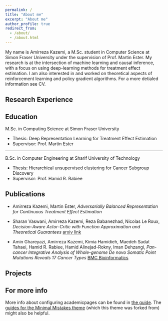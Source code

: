 ```yaml
---
permalink: /
title: "About me"
excerpt: "About me"
author_profile: true
redirect_from: 
  - /about/
  - /about.html
---
```



My name is Amirreza Kazemi, a M.Sc. student in Computer Science at Simon Fraser University under the supervision of Prof. Martin Ester. 
My research is at the intersection of machine learning and causal inference, with a focus on using deep-learning methods for treatment effect estimation. I am also interested in and worked on theoretical aspects of reinforcement learning and policy gradient algorithms. For a more detialed information see CV.


Research Experience
----


Education
----
M.Sc. in Computing Science at Simon Fraser University
  - Thesis: Deep Representation Learning for Treatment Effect Estimation 
  - Supervisor: Prof. Martin Ester
    
------


B.Sc. in Computer Engineering at Sharif University of Technology
  - Thesis: Hierarchical unsupervised clustering for Cancer Subgroup Discovery
  - Supervisor: Prof. Hamid R. Rabiee


Publications
----
- Amirreza Kazemi, Martin Ester,
*Adversarially Balanced Representation for Continuous Treatment Effect Estimation*

- Sharan Vaswani, Amirreza Kazemi, Reza Babanezhad, Nicolas Le Roux,
*Decision-Aware Actor-Critic with Function Approximation and Theoretical Guarantees* [arxiv link](https://arxiv.org/abs/2305.15249)

- Amin Ghareyazi, Amirreza Kazemi, Kimia Hamidieh, Maedeh Sadat Tahaei, Hamid R. Rabiee, Hamid Alinejad-Rokny, Iman Dehzangi,
*Pan-cancer Integrative Analysis of Whole-genome De novo Somatic Point Mutations Reveals 17 Cancer Types* [BMC Bioinformatics](https://bmcbioinformatics.biomedcentral.com/articles/10.1186/s12859-022-04840-6)




Projects
----


For more info
------
More info about configuring academicpages can be found in [the guide](https://academicpages.github.io/markdown/). The [guides for the Minimal Mistakes theme](https://mmistakes.github.io/minimal-mistakes/docs/configuration/) (which this theme was forked from) might also be helpful.
